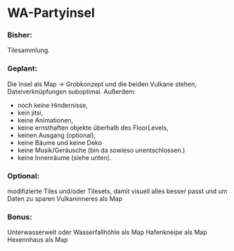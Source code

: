 # WA-Partyinsel

### Bisher: 
Tilesammlung.

### Geplant: 
Die Insel als Map 
-> Grobkonzept und die beiden Vulkane stehen, Dateiverknüpfungen suboptimal.
Außerdem: 
- noch keine Hindernisse, 
- kein jitsi, 
- keine Animationen, 
- keine ernsthaften objekte überhalb des FloorLevels, 
- keinen Ausgang (optional), 
- keine Bäume und keine Deko
- keine Musik/Geräusche (bin da sowieso unentschlossen.)
- keine Innenräume (siehe unten).

### Optional: 
modifizierte Tiles und/oder Tilesets, damit visuell alles besser passt und um Daten zu sparen
Vulkaninneres als Map

### Bonus: 
Unterwasserwelt oder Wasserfallhöhle als Map
Hafenkneipe als Map
Hexennhaus als Map
